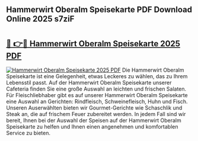 ## Hammerwirt Oberalm Speisekarte PDF Download Online 2025 s7ziF

# <h2><a href="http://gc67rze.nevu.top/?p=Hammerwirt+Oberalm+Speisekarte">🔗 👉🔴 Hammerwirt Oberalm Speisekarte 2025 PDF</a></h2>

[![Hammerwirt Oberalm Speisekarte 2025 PDF](https://i.imgur.com/dBaPXMq.png)](http://gc67rze.nevu.top/?p=Hammerwirt+Oberalm+Speisekarte)
Die Hammerwirt Oberalm Speisekarte ist eine Gelegenheit, etwas Leckeres zu wählen, das zu Ihrem Lebensstil passt. Auf der Hammerwirt Oberalm Speisekarte unserer Cafeteria finden Sie eine große Auswahl an leichten und frischen Salaten. Für Fleischliebhaber gibt es auf unserer Hammerwirt Oberalm Speisekarte eine Auswahl an Gerichten: Rindfleisch, Schweinefleisch, Huhn und Fisch. Unseren Auserwählten bieten wir Gourmet-Gerichte wie Schaschlik und Steak an, die auf frischem Feuer zubereitet werden. In jedem Fall sind wir bereit, Ihnen bei der Auswahl der Speisen auf der Hammerwirt Oberalm Speisekarte zu helfen und Ihnen einen angenehmen und komfortablen Service zu bieten.
